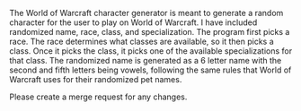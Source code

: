 The World of Warcraft character generator is meant to generate a random character for the user to play on World of Warcraft.
I have included randomized name, race, class, and specialization.
The program first picks a race. The race determines what classes are available, so it then picks a class. Once it picks the class, it picks one of the available specializations for that class.
The randomized name is generated as a 6 letter name with the second and fifth letters being vowels, following the same rules that World of Warcraft uses for their randomized pet names.

Please create a merge request for any changes.
